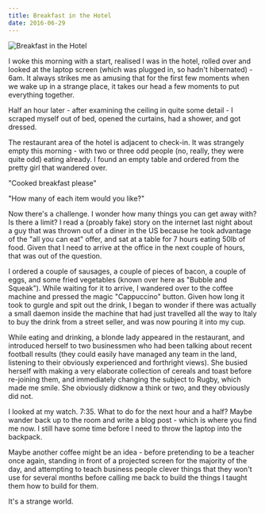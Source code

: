 ```yaml
---
title: Breakfast in the Hotel
date: 2016-06-29
---
```


![Breakfast in the Hotel](https://source.unsplash.com/qTpc0Vj4YoE/1600x900)

I woke this morning with a start, realised I was in the hotel, rolled over and looked at the laptop screen (which was plugged in, so hadn't hibernated) - 6am. It always strikes me as amusing that for the first few moments when we wake up in a strange place, it takes our head a few moments to put everything together.

Half an hour later - after examining the ceiling in quite some detail - I scraped myself out of bed, opened the curtains, had a shower, and got dressed.

The restaurant area of the hotel is adjacent to check-in. It was strangely empty this morning - with two or three odd people (no, really, they were quite odd) eating already. I found an empty table and ordered from the pretty girl that wandered over.

"Cooked breakfast please"

"How many of each item would you like?"

Now there's a challenge. I wonder how many things you can get away with? Is there a limit? I read a (proably fake) story on the internet last night about a guy that was thrown out of a diner in the US because he took advantage of the "all you can eat" offer, and sat at a table for 7 hours eating 50lb of food. Given that I need to arrive at the office in the next couple of hours, that was out of the question.

I ordered a couple of sausages, a couple of pieces of bacon, a couple of eggs, and some fried vegetables (known over here as "Bubble and Squeak"). While waiting for it to arrive, I wandered over to the coffee machine and pressed the magic "Cappuccino" button. Given how long it took to gurgle and spit out the drink, I began to wonder if there was actually a small daemon inside the machine that had just travelled all the way to Italy to buy the drink from a street seller, and was now pouring it into my cup.

While eating and drinking, a blonde lady appeared in the restaurant, and introduced herself to two businessmen who had been talking about recent football results (they could easily have managed any team in the land, listening to their obviously experienced and forthright views). She busied herself with making a very elaborate collection of cereals and toast before re-joining them, and immediately changing the subject to Rugby, which made me smile. She obviously didknow a think or two, and they obviously did not.

I looked at my watch. 7:35. What to do for the next hour and a half? Maybe wander back up to the room and write a blog post - which is where you find me now. I still have some time before I need to throw the laptop into the backpack.

Maybe another coffee might be an idea - before pretending to be a teacher once again, standing in front of a projected screen for the majority of the day, and attempting to teach business people clever things that they won't use for several months before calling me back to build the things I taught them how to build for them.

It's a strange world.